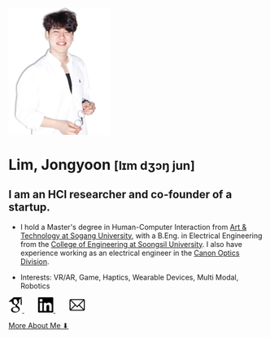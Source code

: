 <!-- markdownlint-disable first-line-h1 -->

<img src="images/me2.png" width="200px" alt="LJY"></img><br/>

# Lim, Jongyoon <small>[lɪm dʒɔŋ jun]</small>

## I am an HCI researcher and co-founder of a startup</a>.

- I hold a Master's degree in Human-Computer Interaction from <a href=http://creative.sogang.ac.kr>Art & Technology at Sogang University</a>, with a B.Eng. in Electrical Engineering from the <a href=https://eng.ssu.ac.kr>College of Engineering at Soongsil University</a>. I also have experience working as an electrical engineer in the <a href=https://global.canon/en/product/indtech/semicon/>Canon Optics Division</a>.

- Interests: VR/AR, Game, Haptics, Wearable Devices, Multi Modal, Robotics

<a href="https://scholar.google.co.kr/citations?user=5JElU_AAAAAJ&hl=en&oi=sra">
    <img src="icons/GS2.png" alt="GoogleScholar" height="30">
</a>
&nbsp;&nbsp;&nbsp;&nbsp;&nbsp;&nbsp;
<a href="https://www.linkedin.com/in/jongyoon-lim-b28421210/">
    <img src="icons/linkedin2.png" alt="linkedin" height="30">
</a>
&nbsp;&nbsp;&nbsp;&nbsp;&nbsp;&nbsp;
<a href="mailto:limjy.kor@gmail.com">
    <img src="icons/mailpng.png" alt="mail" height="30">
</a>

[More About Me ⬇](#Paper)

<!-- ![color](#f0f0f0) -->

<!-- ![](/_media/icon.svg) -->
